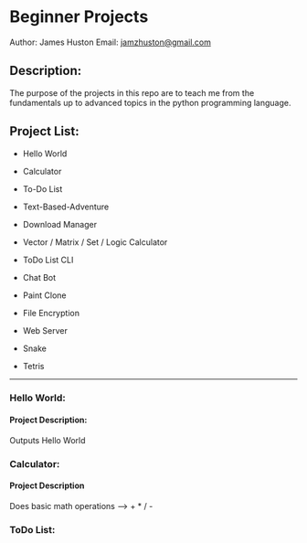 # Beginner Projects

Author: James Huston
Email: jamzhuston@gmail.com

## Description:

The purpose of the projects in this repo are to
teach me from the fundamentals up to advanced topics
in the python programming language.

## Project List:

-   Hello World

-   Calculator

-   To-Do List

-   Text-Based-Adventure

-   Download Manager

-   Vector / Matrix / Set / Logic Calculator

-   ToDo List CLI

-   Chat Bot

-   Paint Clone

-   File Encryption

-   Web Server

-   Snake

-   Tetris

---

### Hello World:

#### Project Description:

Outputs Hello World

### Calculator:

#### Project Description

Does basic math operations --> + \* / -

### ToDo List:

